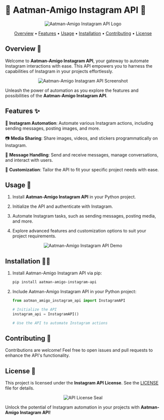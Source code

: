 # 🌟 Aatman-Amigo Instagram API 🌟

<p align="center">
  <img src="https://your-project-logo-url.com" alt="Aatman-Amigo Instagram API Logo">
</p>

<p align="center">
  <a href="#Overview">Overview</a> •
  <a href="#Features">Features</a> •
  <a href="#Usage">Usage</a> •
  <a href="#Installation">Installation</a> •
  <a href="#Contributing">Contributing</a> •
  <a href="#License">License</a>
</p>

## Overview 👤

Welcome to **Aatman-Amigo Instagram API**, your gateway to automate Instagram interactions with ease. This API empowers you to harness the capabilities of Instagram in your projects effortlessly.

<p align="center">
  <img src="https://your-project-screenshot-url.com" alt="Aatman-Amigo Instagram API Screenshot">
</p>

Unleash the power of automation as you explore the features and possibilities of the **Aatman-Amigo Instagram API**.

## Features ✨

🚀 **Instagram Automation**: Automate various Instagram actions, including sending messages, posting images, and more.

📷 **Media Sharing**: Share images, videos, and stickers programmatically on Instagram.

📜 **Message Handling**: Send and receive messages, manage conversations, and interact with users.

🔧 **Customization**: Tailor the API to fit your specific project needs with ease.

## Usage 📱

1. Install **Aatman-Amigo Instagram API** in your Python project.

2. Initialize the API and authenticate with Instagram.

3. Automate Instagram tasks, such as sending messages, posting media, and more.

4. Explore advanced features and customization options to suit your project requirements.

<p align="center">
  <img src="https://your-project-demo-gif-url.com" alt="Aatman-Amigo Instagram API Demo">
</p>

## Installation 🧙‍♂️

1. Install Aatman-Amigo Instagram API via pip:
   ```bash
   pip install aatman-amigo-instagram-api
   ```

2. Include Aatman-Amigo Instagram API in your Python project:
   ```python
   from aatman_amigo_instagram_api import InstagramAPI

   # Initialize the API
   instagram_api = InstagramAPI()

   # Use the API to automate Instagram actions
   ```

## Contributing 🌟

Contributions are welcome! Feel free to open issues and pull requests to enhance the API's functionality.

## License 📜

This project is licensed under the **Instagram API License**. See the [LICENSE](LICENSE) file for details.

<p align="center">
  <img src="https://your-project-license-url.com" alt="API License Seal">
</p>

Unlock the potential of Instagram automation in your projects with **Aatman-Amigo Instagram API**!
